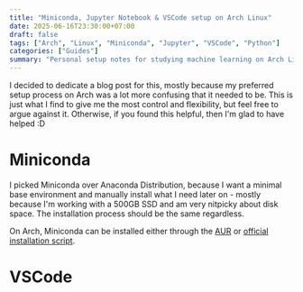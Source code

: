 ```yaml
---
title: "Miniconda, Jupyter Notebook & VSCode setup on Arch Linux"
date: 2025-06-16T23:30:00+07:00
draft: false
tags: ["Arch", "Linux", "Miniconda", "Jupyter", "VSCode", "Python"]
categories: ["Guides"]
summary: "Personal setup notes for studying machine learning on Arch Linux."
---
```

I decided to dedicate a blog post for this, mostly because my preferred setup process on Arch was a lot more confusing that it needed to be. This is just what I find to give me the most control and flexibility, but feel free to argue against it. Otherwise, if you found this helpful, then I'm glad to have helped :D

# Miniconda
I picked Miniconda over Anaconda Distribution, because I want a minimal base environment and manually install what I need later on - mostly because I'm working with a 500GB SSD and am very nitpicky about disk space. The installation process should be the same regardless.

On Arch, Miniconda can be installed either through the [AUR](https://aur.archlinux.org/packages/miniconda3) or [official installation script](https://anaconda.com/docs/getting-started/miniconda/install#linux-terminal-installer).

# VSCode
